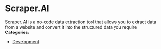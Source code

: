 # Scraper.AI


Scraper. AI is a no-code data extraction tool that allows you to extract data from a website and convert it into the structured data you require
**Categories**:

- [Development](https://github/awesome-apis/awesome-apis#development)



